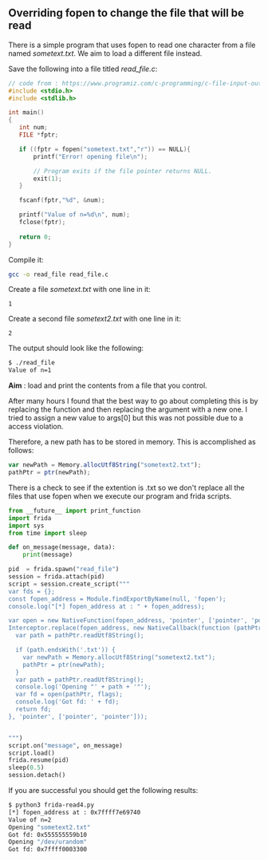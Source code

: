 ## Overriding fopen to change the file that will be read

There is a simple program that uses fopen to read one character from a file named *sometext.txt*. We aim to load a different file instead. 

Save the following into a file titled *read_file.c*:

```c
// code from : https://www.programiz.com/c-programming/c-file-input-output
#include <stdio.h>
#include <stdlib.h>

int main()
{
   int num;
   FILE *fptr;

   if ((fptr = fopen("sometext.txt","r")) == NULL){
       printf("Error! opening file\n");

       // Program exits if the file pointer returns NULL.
       exit(1);
   }

   fscanf(fptr,"%d", &num);

   printf("Value of n=%d\n", num);
   fclose(fptr); 
  
   return 0;
}
```
Compile it:

```bash
gcc -o read_file read_file.c
```

Create a file *sometext.txt* with one line in it:
```
1
```

Create a second file *sometext2.txt* with one line in it:
```
2
```

The output should look like the following: 
```bash
$ ./read_file 
Value of n=1
```

**Aim** : load and print the contents from a file that you control. 

After many hours I found that the best way to go about completing this is by replacing the function and then replacing the argument with a new one. I tried to assign a new value to args[0] but this was not possible due to a access violation. 

Therefore, a new path has to be stored in memory. This is accomplished as follows:
```js
var newPath = Memory.allocUtf8String("sometext2.txt");
pathPtr = ptr(newPath);
```

There is a check to see if the extention is .txt so we don't replace all the files that use fopen when we execute our program and frida scripts. 

```python
from __future__ import print_function
import frida
import sys
from time import sleep

def on_message(message, data):
    print(message)

pid  = frida.spawn("read_file")
session = frida.attach(pid)
script = session.create_script("""
var fds = {};
const fopen_address = Module.findExportByName(null, 'fopen');
console.log("[*] fopen_address at : " + fopen_address);

var open = new NativeFunction(fopen_address, 'pointer', ['pointer', 'pointer']);
Interceptor.replace(fopen_address, new NativeCallback(function (pathPtr, flags) {
  var path = pathPtr.readUtf8String();

  if (path.endsWith('.txt')) {
    var newPath = Memory.allocUtf8String("sometext2.txt");
    pathPtr = ptr(newPath);
  }
  var path = pathPtr.readUtf8String();
  console.log('Opening "' + path + '"');
  var fd = open(pathPtr, flags);
  console.log('Got fd: ' + fd);
  return fd;
}, 'pointer', ['pointer', 'pointer']));


""")
script.on("message", on_message)
script.load()
frida.resume(pid)
sleep(0.5)
session.detach()
```

If you are successful you should get the following results:
```bash
$ python3 frida-read4.py 
[*] fopen_address at : 0x7ffff7e69740
Value of n=2
Opening "sometext2.txt"
Got fd: 0x555555559b10
Opening "/dev/urandom"
Got fd: 0x7ffff0003300
```



